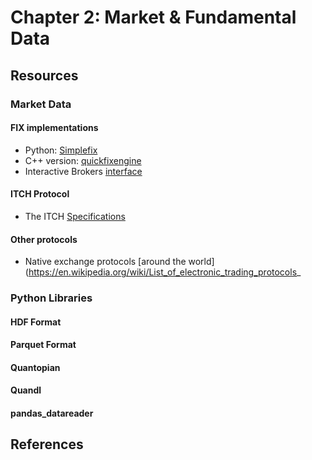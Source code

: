 # Chapter 2: Market & Fundamental Data

## Resources

### Market Data

#### FIX implementations

 - Python: [Simplefix](https://github.com/da4089/simplefix)
 - C++ version: [quickfixengine](http://www.quickfixengine.org/)
 - Interactive Brokers [interface](https://www.interactivebrokers.com/en/index.php?f=4988)

#### ITCH Protocol

- The ITCH [Specifications](http://www.nasdaqtrader.com/content/technicalsupport/specifications/dataproducts/NQTVITCHspecification.pdf)

#### Other protocols

 - Native exchange protocols [around the world](https://en.wikipedia.org/wiki/List_of_electronic_trading_protocols_

### Python Libraries

#### HDF Format

#### Parquet Format

#### Quantopian


#### Quandl

#### pandas_datareader



## References

